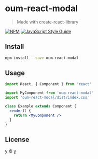 # oum-react-modal

> Made with create-react-library

[![NPM](https://img.shields.io/npm/v/oum-react-modal.svg)](https://www.npmjs.com/package/oum-react-modal) [![JavaScript Style Guide](https://img.shields.io/badge/code_style-standard-brightgreen.svg)](https://standardjs.com)

## Install

```bash
npm install --save oum-react-modal
```

## Usage

```jsx
import React, { Component } from 'react'

import MyComponent from 'oum-react-modal'
import 'oum-react-modal/dist/index.css'

class Example extends Component {
  render() {
    return <MyComponent />
  }
}
```

## License

y © [y](https://github.com/y)
